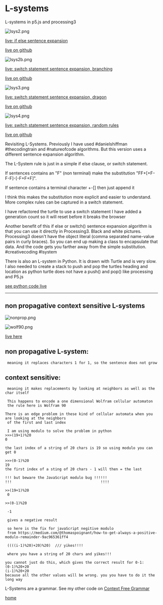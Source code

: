 # L-systems
L-systems in p5.js and processing3 

![lsys2.png](lsys2.png)

[live: if else sentence expansion](https://editor.p5js.org/greggelong/full/JCBNfEyMW)

[live on github](https://greggelong.github.io/L-systems/L-system-if-else/index.html)

![lsys2b.png](lsys2b.png)

[live: switch statement sentence expansion, branching](https://editor.p5js.org/greggelong/full/BOO0xB5yp)

[live on github](https://greggelong.github.io/L-systems/L-system-swich-branching/index.html)

![lsys3.png](lsys3.png)

[live: switch statement sentence expansion, dragon](https://editor.p5js.org/greggelong/full/KbinrqOT-)


[live on github](https://greggelong.github.io/L-systems/L-system-swich-dragon/index.html)

![lsys4.png](lsys4.png)

[live: switch statement sentence expansion, random rules](https://editor.p5js.org/greggelong/full/1JsOaNZm6)

[live on github](https://greggelong.github.io/L-systems/L-system-switch-random-rules/index.html)




Revisiting L-Systems. Previously I have used #danielshiffman #thecodingtrain and #natureofcode algorithms. But this version uses a different sentence expansion algorithm.

 The L-System rule is just in a simple if else clause, or switch statement.
 
 If sentences contains an "F" (non terminal) make the substitution "FF+[+F-F-F]-[-F+F+F]".
 
 If sentence contains a terminal character +-[] then just append it
 
 I think this makes the substitution more explicit and easier to understand.
 More complex rules can be captured in a switch statement.

   I have refactored the turtle to use a switch statement
   I have added a generation count so it will reset before it breaks the browser

Another benefit of this if else or switch() sentence expansion algorithm is that you can use it directly in Processing3. Black and white pictures.
Processing3 doesn't have the object literal (comma separated name-value pairs in curly braces).
So you can end up making a class to encapsulate that data.  And the code gets you farther away from the simple substitution. #creativecoding #lsystem


There is also an L-system in Python. It is drawn with Turtle and is very slow.  I also needed to create a stack to push and pop the turtles heading and location as python turtle does not have a push() and pop() like processing and P5.js

[see python code live](https://trinket.io/python/8e480b5fb0)

-------------

## non propagative context sensitive L-systems

![nonprop.png](nonprop.png)

![wolf90.png](wolf90.png)

[live here](https://editor.p5js.org/greggelong/full/klTIfDXfB)

## non propagative L-system:
     meaning it replaces characters 1 for 1, so the sentence does not grow
  
## context sensitive:
     meaning it makes replacements by looking at neighbors as well as the char itself
     
     This happens to encode a one dimensional Wolfram cellular automaton
     the rule here is Wolfram 90
    
    There is an edge problem in these kind of cellular automata when you are looking at the neighbors
     of the first and last index 
    
     I am using modulo to solve the problem in python
    >>>(19+1)%20
    0
    
    the last index of a string of 20 chars is 19 so using modulo you can get 0
    
    >>>(0-1)%20
    19
    the first index of a sting of 20 chars - 1 will then = the last
    
    !!! but beware the JavaScript modulo bug !!!!!!
    !!!                                         !!!!
    
    >>(19+1)%20
     0

    >>(0-1)%20

     -1
     
     gives a negative result
     
     so here is the fix for javaScript negitive modulo
     from https://medium.com/@thomaspoignant/how-to-get-always-a-positive-modulo-remainder-9ac965361ff4
     
     ((((i-1)%20)+20)%20)  /// yikes!!!!
     
     where you have a string of 20 chars and yikes!!!
    
    you cannot just do this, which gives the correct result for 0-1:
    (0-1)%20+20
    (i-1)%20+20
    because all the other values will be wrong. you you have to do it the long way
    
 

L-Systems are a grammar. See my other code on [Context Free Grammar](https://greggelong.github.io/context-free-grammar/)

[home](https://greggelong.github.io)



